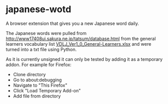 # japanese-wotd

A browser extension that gives you a new Japanese word daily.

The Japanese words were pulled from http://www17408ui.sakura.ne.jp/tatsum/database.html from the general learners vocabulary list [VDLJ_Ver1_0_General-Learners.xlsx](http://www17408ui.sakura.ne.jp/tatsum/database/VDLJ_Ver1_0_General-Learners.xlsx) and were turned into a txt file using Python.

As it is currently unsigned it can only be tested by adding it as a temporary addon. For example for Firefox:
- Clone directory
- Go to about:debugging
- Navigate to "This Firefox"
- Click "Load Temporary Add-on"
- Add file from directory
